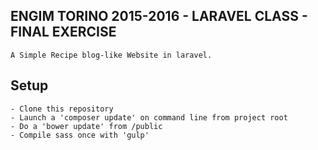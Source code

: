 ## ENGIM TORINO 2015-2016 - LARAVEL CLASS - FINAL EXERCISE

    A Simple Recipe blog-like Website in laravel.

## Setup

    - Clone this repository
    - Launch a 'composer update' on command line from project root
    - Do a 'bower update' from /public
    - Compile sass once with 'gulp'
